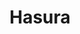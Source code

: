 ---
blog: https://blog.hasura.io/
facebook: https://www.facebook.com/HasuraHQ/
git: https://github.com/hasura
instagram: https://instagram.com/hasurahq
linkedin: https://linkedin.com/company/hasura
logohandle: hasuraio
other:
- name: Discord
  url: https://discord.gg/vBPpJkS
sort: hasura
title: Hasura
twitter: https://x.com/hasurahq
website: https://hasura.io/
youtube: https://youtube.com/channel/UCZo1ciR8pZvdD3Wxp9aSNhQ
---